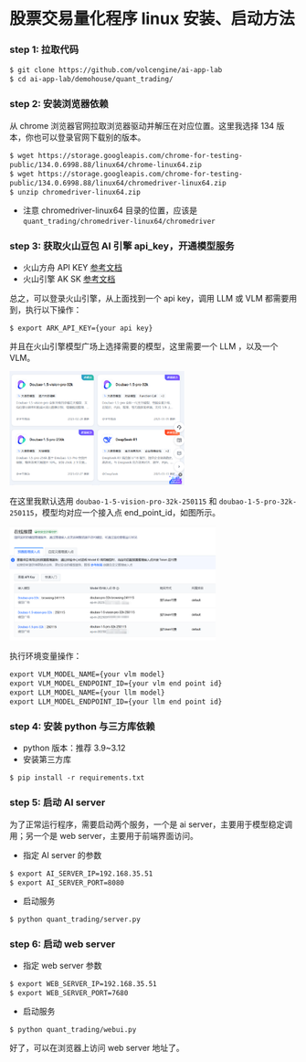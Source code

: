 # 股票交易量化程序 linux 安装、启动方法

### step 1: 拉取代码
```
$ git clone https://github.com/volcengine/ai-app-lab
$ cd ai-app-lab/demohouse/quant_trading/
```


### step 2: 安装浏览器依赖

从 chrome 浏览器官网拉取浏览器驱动并解压在对应位置。这里我选择 134 版本，你也可以登录官网下载别的版本。

```
$ wget https://storage.googleapis.com/chrome-for-testing-public/134.0.6998.88/linux64/chrome-linux64.zip
$ wget https://storage.googleapis.com/chrome-for-testing-public/134.0.6998.88/linux64/chromedriver-linux64.zip
$ unzip chromedriver-linux64.zip
```

- 注意 chromedriver-linux64 目录的位置，应该是 `quant_trading/chromedriver-linux64/chromedriver`


### step 3: 获取火山豆包 AI 引擎 api_key，开通模型服务

- 火山方舟 API KEY [参考文档](https://www.volcengine.com/docs/82379/1298459#api-key-签名鉴权)
- 火山引擎 AK SK [参考文档](https://www.volcengine.com/docs/6291/65568)

总之，可以登录火山引擎，从上面找到一个 api key，调用 LLM 或 VLM 都需要用到，执行以下操作：

```
$ export ARK_API_KEY={your api key}
```

并且在火山引擎模型广场上选择需要的模型，这里需要一个 LLM ，以及一个 VLM。
<p align="left">
    <a alt="jionlp logo">
        <img src="../../quant_trading/image/model_ground_pic.jpg?raw=true" style="width:auto;height:200px">
    </a>
</p>

在这里我默认选用 `doubao-1-5-vision-pro-32k-250115` 和 `doubao-1-5-pro-32k-250115`，模型均对应一个接入点 end_point_id，如图所示。
<p align="left">
    <a alt="jionlp logo">
        <img src="../../quant_trading/image/model_online_pic.jpg?raw=true" style="width:auto;height:200px">
    </a>
</p>

执行环境变量操作：
```
export VLM_MODEL_NAME={your vlm model}
export VLM_MODEL_ENDPOINT_ID={your vlm end point id}
export LLM_MODEL_NAME={your llm model}
export LLM_MODEL_ENDPOINT_ID={your llm end point id}
```

### step 4: 安装 python 与三方库依赖

- python 版本：推荐 3.9~3.12
- 安装第三方库

```
$ pip install -r requirements.txt
```

### step 5: 启动 AI server

为了正常运行程序，需要启动两个服务，一个是 ai server，主要用于模型稳定调用；另一个是 web server，主要用于前端界面访问。

- 指定 AI server 的参数
```
$ export AI_SERVER_IP=192.168.35.51
$ export AI_SERVER_PORT=8080
```

- 启动服务
```
$ python quant_trading/server.py
```

### step 6: 启动 web server

- 指定 web server 参数
```
$ export WEB_SERVER_IP=192.168.35.51
$ export WEB_SERVER_PORT=7680
```

- 启动服务
```
$ python quant_trading/webui.py
```

好了，可以在浏览器上访问 web server 地址了。
